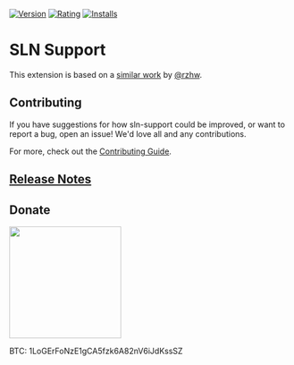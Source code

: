 [![Version](https://vsmarketplacebadge.apphb.com/version-short/logerfo.sln-support.svg)](https://marketplace.visualstudio.com/items?itemName=logerfo.sln-support)
[![Rating](https://vsmarketplacebadge.apphb.com/rating-short/logerfo.sln-support.svg)](https://marketplace.visualstudio.com/items?itemName=logerfo.sln-support)
[![Installs](https://vsmarketplacebadge.apphb.com/installs/logerfo.sln-support.svg)](https://marketplace.visualstudio.com/items?itemName=logerfo.sln-support)

# SLN Support

This extension is based on a [similar work](https://github.com/rzhw/language-sln) by [@rzhw](https://github.com/rzhw).

## Contributing

If you have suggestions for how sln-support could be improved, or want to report a bug, open an issue! We'd love all and any contributions.

For more, check out the [Contributing Guide](CONTRIBUTING.md).

## [Release Notes](CHANGELOG.md)

## Donate

<img src="https://i.imgur.com/ndlBtuX.png" width="200">

BTC: 1LoGErFoNzE1gCA5fzk6A82nV6iJdKssSZ
